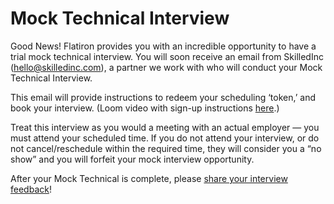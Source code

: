 # Mock Technical Interview

Good News! Flatiron provides you with an incredible opportunity to have a trial mock technical interview.
You will soon receive an email from SkilledInc (hello@skilledinc.com), a partner we work with who will conduct your Mock Technical Interview.

This email will provide instructions to redeem your scheduling ‘token,’ and book your interview.  (Loom video with sign-up instructions [here](https://www.loom.com/share/8b3090674354443e8b27c3871d0c20fb).)

Treat this interview as you would a meeting with an actual employer — you must attend your scheduled time. If you do not attend your interview, or do not cancel/reschedule within the required time, they will consider you a “no show” and you will forfeit your mock interview opportunity.

After your Mock Technical is complete, please [share your interview feedback](https://docs.google.com/document/d/1dWu1Nezu3TyLjcxY7RV1Hr54KD01j491WlbostxV_30/edit)!